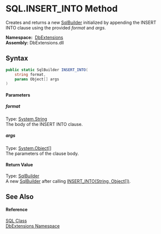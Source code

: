 SQL.INSERT_INTO Method
======================
Creates and returns a new [SqlBuilder][1] initialized by appending the INSERT INTO clause using the provided *format* and *args*.

  **Namespace:**  [DbExtensions][2]  
  **Assembly:** DbExtensions.dll

Syntax
------

```csharp
public static SqlBuilder INSERT_INTO(
	string format,
	params Object[] args
)
```

#### Parameters

##### *format*
Type: [System.String][3]  
The body of the INSERT INTO clause.

##### *args*
Type: [System.Object][4][]  
The parameters of the clause body.

#### Return Value
Type: [SqlBuilder][1]  
 A new [SqlBuilder][1] after calling [INSERT_INTO(String, Object[])][5]. 

See Also
--------

#### Reference
[SQL Class][6]  
[DbExtensions Namespace][2]  

[1]: ../SqlBuilder/README.md
[2]: ../README.md
[3]: https://docs.microsoft.com/dotnet/api/system.string
[4]: https://docs.microsoft.com/dotnet/api/system.object
[5]: ../SqlBuilder/INSERT_INTO.md
[6]: README.md